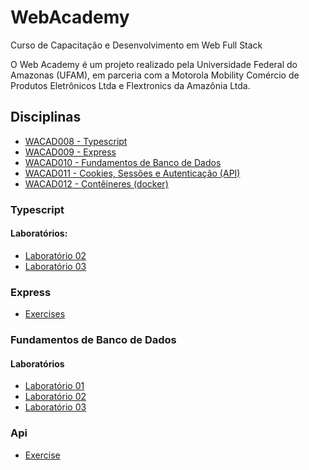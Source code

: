 # WebAcademy

Curso de Capacitação e Desenvolvimento em Web Full Stack

O Web Academy é um projeto realizado pela Universidade Federal do Amazonas (UFAM), em parceria com a Motorola Mobility Comércio de Produtos Eletrônicos Ltda e Flextronics da Amazônia Ltda.

## Disciplinas

- [WACAD008 - Typescript](typescript)
- [WACAD009 - Express](express)
- [WACAD010 - Fundamentos de Banco de Dados](./banco_dados/)
- [WACAD011 - Cookies, Sessões e Autenticação (API)](./ExpAPI)
- [WACAD012 - Contêineres (docker)](https://github.com/icarosun/WebAcademy-Livros)

### Typescript

#### Laboratórios:

- [Laboratório 02](./typescript/laboratorio_02)
- [Laboratório 03](./typescript/laboratorio_03)

### Express

- [Exercises](./express)

### Fundamentos de Banco de Dados

#### Laboratórios

- [Laboratório 01](./banco_dados/laboratorio_01/)
- [Laboratório 02](./banco_dados/laboratorio_02/)
- [Laboratório 03](./banco_dados/laboratorio_03/)

### Api

- [Exercise](./ExpAPI)
